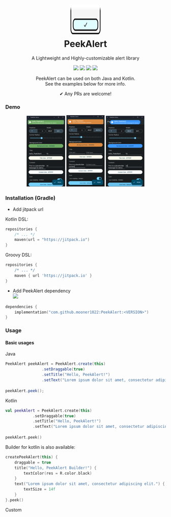 # <h1 align="center"><img src="./arts/logo.svg" style="width:100px;height:100px;"/><br>PeekAlert</h1>

<p align="center">
A Lightweight and Highly-customizable alert library
</p>

<p align="center">
    <a href="https://developer.android.com"><img src="https://img.shields.io/badge/Android-3DDC84?style=for-the-badge&logo=android&logoColor=white"></a>
    <a href="https://kotlinlang.org/"><img src="https://img.shields.io/badge/Kotlin-0095D5?&style=for-the-badge&logo=kotlin&logoColor=white"></a>
    <a href="./"><img src="https://img.shields.io/github/repo-size/mooner1022/PeekAlert?&style=for-the-badge"></a>
    <a href="./LICENSE"><img src="https://img.shields.io/github/license/mooner1022/PeekAlert?&style=for-the-badge"></a>
</p>

<p align="center">
PeekAlert can be used on both Java and Kotlin.<br>
See the examples below for more info.
</p>

<p align="center">
    ✔ Any PRs are welcome!
</p>

### Demo
<p align="center">
    <img src="./arts/demo_1.png" width="24%">
    <img src="./arts/demo_2.png" width="24%">
    <img src="./arts/demo_3.png" width="24%">
</p>

### Installation (Gradle)
+ Add jitpack url

Kotlin DSL:
```kotlin
repositories {
    /* ... */
    maven(url = "https://jitpack.io")
}
```

Groovy DSL:
```groovy
repositories {
    /* ... */
    maven { url 'https://jitpack.io' }
}
```

+ Add PeekAlert dependency  
[![](https://jitpack.io/v/mooner1022/PeekAlert.svg)](https://jitpack.io/#mooner1022/PeekAlert)
```kotlin
dependencies {
    implementation("com.github.mooner1022:PeekAlert:<VERSION>")
}
```

### Usage
#### Basic usages

Java
```java
PeekAlert peekAlert = PeekAlert.create(this)
                .setDraggable(true)
                .setTitle("Hello, PeekAlert!")
                .setText("Lorem ipsum dolor sit amet, consectetur adipiscing elit.");

peekAlert.peek();
```
Kotlin
```kotlin
val peekAlert = PeekAlert.create(this)
            .setDraggable(true)
            .setTitle("Hello, PeekAlert!")
            .setText("Lorem ipsum dolor sit amet, consectetur adipiscing elit.")

peekAlert.peek()
```

Builder for kotlin is also available:
```kotlin
createPeekAlert(this) {
    draggable = true
    title("Hello, PeekAlert Builder!") {
        textColor(res = R.color.black)
    }
    text("Lorem ipsum dolor sit amet, consectetur adipiscing elit.") {
        textSize = 14f
    }
}.peek()
```

Custom
```kotlin

```